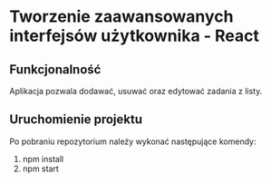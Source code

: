 
# Tworzenie zaawansowanych interfejsów użytkownika - React

## Funkcjonalność

Aplikacja pozwala dodawać, usuwać oraz edytować zadania z listy.

## Uruchomienie projektu

Po pobraniu repozytorium należy wykonać następujące komendy:
 1. npm install
 2. npm start